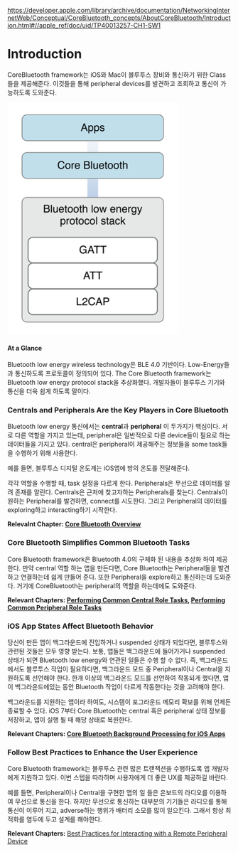 https://developer.apple.com/library/archive/documentation/NetworkingInternetWeb/Conceptual/CoreBluetooth_concepts/AboutCoreBluetooth/Introduction.html#//apple_ref/doc/uid/TP40013257-CH1-SW1

# Introduction

CoreBluetooth framework는 iOS와 Mac이 블루투스 장비와 통신하기 위한 Class들을 제공해준다. 이것들을 통해 peripheral devices를 발견하고 조회하고 통신이 가능하도록 도와준다. 

<img src="./img/introduction.png"/>

#### At a Glance

Bluetooth low energy wireless technology은 BLE 4.0 기반이다. Low-Energy들과 통신하도록 프로토콜이 정의되어 있다. The Core Bluetooth framework는 Bluetooth low energy protocol stack을 추상화했다. 개발자들이 블루투스 기기와 통신을 더욱 쉽게 하도록 말이다.

### Centrals and Peripherals Are the Key Players in Core Bluetooth

Bluetooth low energy 통신에서는 **central**과 **peripheral** 이 두가지가 핵심이다. 서로 다른 역할을 가지고 있는데, peripheral은 일반적으로 다른 device들이 필요로 하는 데이터들을 가지고 있다. central은 peripheral이 제공해주는 정보들을 some task들을 수행하기 위해 사용한다.  

예를 들면, 블루투스 디지털 온도계는 iOS앱에 방의 온도를 전달해준다. 

각각 역할을 수행할 때, task 설정을 다르게 한다. Peripherals은 무선으로 데이터를 알려 존재를 알린다. Centrals은 근처에 찾고자하는 Peripherals를 찾는다. Centrals이 원하는 Peripheral를 발견하면, connect를 시도한다. 그리고 Peripheral의 데이터를 exploring하고 interacting하기 시작한다. 

**Relevalnt Chapter: [Core Bluetooth Overview](<https://github.com/wjdgo813/About_CoreBluetooth/blob/master/CoreBluetooth_Overview.md>)**

### Core Bluetooth Simplifies Common Bluetooth Tasks

Core Bluetooth framework은 Bluetooth 4.0의 구체화 된 내용을 추상화 하여 제공한다. 만약 central 역할 하는 앱을 만든다면, Core Bluetooth는 Peripheral들을 발견하고 연결하는데 쉽게 만들어 준다. 또한 Peripheral을 explore하고 통신하는데 도와준다. 거기에 CoreBluetooth는 peripheral의 역할을 하는데에도 도와준다.

**Relevant Chapters: [Performing Common Central Role Tasks](<https://github.com/wjdgo813/About_CoreBluetooth/blob/master/Performing_Common_Central_Role_Tasks.md>), [Performing Common Peripheral Role Tasks](<https://github.com/wjdgo813/About_CoreBluetooth/blob/master/Performing%20Common_Peripheral_Role_Tasks.md>)**

### iOS App States Affect Bluetooth Behavior

당신이 만든 앱이 백그라운드에 진입하거나 suspended 상태가 되었다면, 블루투스와 관련된 것들은 모두 영향 받는다. 보통, 앱들은 백그라운드에 들어가거나 suspended 상태가 되면 Bluetooth low energy와 연관된 일들은 수행 할 수 없다. 즉, 백그라운드에서도 블루투스 작업이 필요하다면, 백그라운드 모드 중 Peripheral이나 Central을 지원하도록 선언해야 한다. 한개 이상의 백그라운드 모드를 선언하여 작동되게 했다면, 앱이 백그라운드에있는 동안 Bluetooth 작업이 다르게 작동한다는 것을 고려해야 한다. 

백그라운드를 지원하는 앱이라 하여도, 시스템이 포그라운드 메모리 확보를 위해 언제든 종료할 수 있다. iOS 7부터 Core Bluetooth는 central 혹은 peripheral 상태 정보를 저장하고, 앱이 실행 될 때 해당 상태로 복원한다. 

**Relevant Chapters: [Core Bluetooth Background Processing for iOS Apps](<https://github.com/wjdgo813/About_CoreBluetooth/blob/master/CB_Background_Processing.md>)**

### Follow Best Practices to Enhance the User Experience

Core Bluetooth framework는 블루투스 관련 많은 트랜잭션을 수행하도록 앱 개발자에게 지원하고 있다. 이번 스텝을 따라하며 사용자에게 더 좋은 UX를 제공하길 바란다. 

예를 들면, Peripheral이나 Central을 구현한 앱의 일 들은 온보드의 라디오를 이용하여 무선으로 통신을 한다. 하지만 무선으로 통신하는 대부분의 기기들은 라디오를 통해 통신이 이루어 지고, adverse하는 행위가 배터리 소모를 많이 일으킨다. 그래서 항상 최적화를 염두에 두고 설계를 해야한다. 

**Relevant Chapters:** [Best Practices for Interacting with a Remote Peripheral Device](https://developer.apple.com/library/archive/documentation/NetworkingInternetWeb/Conceptual/CoreBluetooth_concepts/BestPracticesForInteractingWithARemotePeripheralDevice/BestPracticesForInteractingWithARemotePeripheralDevice.html#//apple_ref/doc/uid/TP40013257-CH6-SW1)





